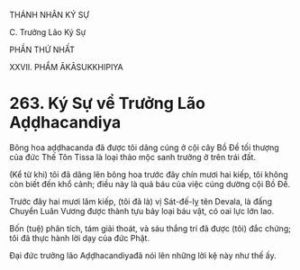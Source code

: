 THÁNH NHÂN KÝ SỰ

C. Trưởng Lão Ký Sự

PHẦN THỨ NHẤT

XXVII. PHẨM ĀKĀSUKKHIPIYA

# 263. Ký Sự về Trưởng Lão Aḍḍhacandiya

Bông hoa aḍḍhacanda đã được tôi dâng cúng ở cội cây Bồ Đề tối thượng của đức Thế Tôn Tissa là loại thảo mộc sanh trưởng ở trên trái đất.

(Kể từ khi) tôi đã dâng lên bông hoa trước đây chín mươi hai kiếp, tôi không còn biết đến khổ cảnh; điều này là quả báu của việc cúng dường cội Bồ Đề.

Trước đây hai mươi lăm kiếp, (tôi đã là) vị Sát-đế-lỵ tên Devala, là đấng Chuyển Luân Vương được thành tựu bảy loại báu vật, có oai lực lớn lao.

Bốn (tuệ) phân tích, tám giải thoát, và sáu thắng trí đã được (tôi) đắc chứng; tôi đã thực hành lời dạy của đức Phật.

Đại đức trưởng lão Aḍḍhacandiyađã nói lên những lời kệ này như thế ấy.
